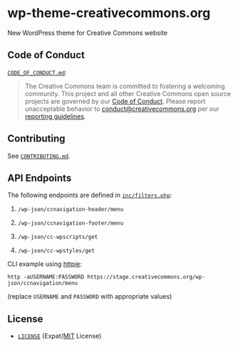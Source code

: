 # wp-theme-creativecommons.org

New WordPress theme for Creative Commons website 


## Code of Conduct

[`CODE_OF_CONDUCT.md`](CODE_OF_CONDUCT.md):
> The Creative Commons team is committed to fostering a welcoming community.
> This project and all other Creative Commons open source projects are governed
> by our [Code of Conduct][code_of_conduct]. Please report unacceptable
> behavior to [conduct@creativecommons.org](mailto:conduct@creativecommons.org)
> per our [reporting guidelines][reporting_guide].

[code_of_conduct]:https://creativecommons.github.io/community/code-of-conduct/
[reporting_guide]:https://creativecommons.github.io/community/code-of-conduct/enforcement/


## Contributing

See [`CONTRIBUTING.md`](CONTRIBUTING.md).


## API Endpoints

The following endpoints are defined in [`inc/filters.php`][filtersphp]:
1. `/wp-json/ccnavigation-header/menu`
2. `/wp-json/ccnavigation-footer/menu`

3. `/wp-json/cc-wpscripts/get`
4. `/wp-json/cc-wpstyles/get`

[filtersphp]: https://github.com/creativecommons/wp-theme-creativecommons.org/blob/master/inc/filters.php

CLI example using [httpie](https://httpie.org/):
```shell
http -aUSERNAME:PASSWORD https://stage.creativecommons.org/wp-json/ccnavigation/menu
 ```
(replace `USERNAME` and `PASSWORD` with appropriate values)


## License

- [`LICENSE`](LICENSE) (Expat/[MIT][mit] License)

[mit]: http://www.opensource.org/licenses/MIT "The MIT License | Open Source Initiative"
